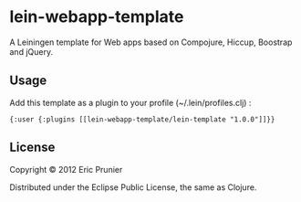 # lein-webapp-template

A Leiningen template for Web apps based on Compojure, Hiccup, Boostrap and jQuery.

## Usage

Add this template as a plugin to your profile (~/.lein/profiles.clj) :
    
    {:user {:plugins [[lein-webapp-template/lein-template "1.0.0"]]}}

## License

Copyright © 2012 Eric Prunier

Distributed under the Eclipse Public License, the same as Clojure.
